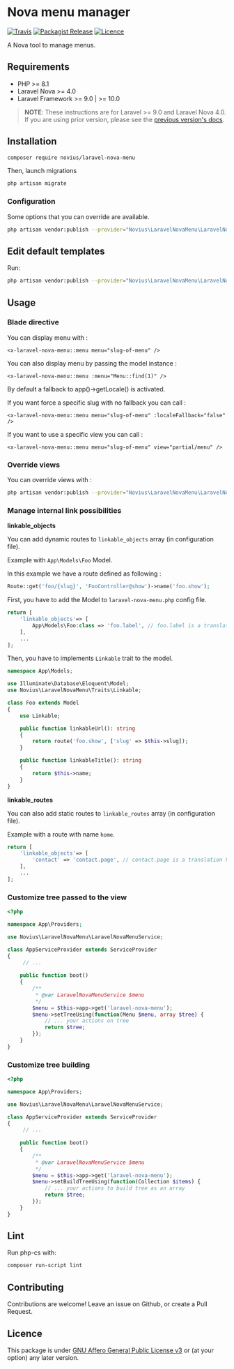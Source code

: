 # Nova menu manager
[![Travis](https://img.shields.io/travis/novius/laravel-nova-menu.svg?maxAge=1800&style=flat-square)](https://travis-ci.org/novius/laravel-nova-menu)
[![Packagist Release](https://img.shields.io/packagist/v/novius/laravel-nova-menu.svg?maxAge=1800&style=flat-square)](https://packagist.org/packages/novius/laravel-nova-menu)
[![Licence](https://img.shields.io/packagist/l/novius/laravel-nova-menu.svg?maxAge=1800&style=flat-square)](https://github.com/novius/laravel-nova-menu#licence)

A Nova tool to manage menus.

## Requirements

* PHP >= 8.1
* Laravel Nova >= 4.0
* Laravel Framework >= 9.0 | >= 10.0

> **NOTE**: These instructions are for Laravel >= 9.0 and Laravel Nova 4.0. If you are using prior version, please
> see the [previous version's docs](https://github.com/novius/laravel-nova-menu/tree/3-x).


## Installation

```sh
composer require novius/laravel-nova-menu
```

Then, launch migrations 

```sh
php artisan migrate
```

### Configuration

Some options that you can override are available.

```sh
php artisan vendor:publish --provider="Novius\LaravelNovaMenu\LaravelNovaMenuServiceProvider" --tag="config"
```

## Edit default templates

Run:

```sh
php artisan vendor:publish --provider="Novius\LaravelNovaMenu\LaravelNovaMenuServiceProvider" --tag="views"
```

## Usage

### Blade directive

You can display menu with : 

```blade
<x-laravel-nova-menu::menu menu="slug-of-menu" />
```

You can also display menu by passing the model instance :

```blade
<x-laravel-nova-menu::menu :menu="Menu::find(1)" />
```

By default a fallback to app()->getLocale() is activated. 

If you want force a specific slug with no fallback you can call :

```blade
<x-laravel-nova-menu::menu menu="slug-of-menu" :localeFallback="false" />
```

If you want to use a specific view you can call :

```blade
<x-laravel-nova-menu::menu menu="slug-of-menu" view="partial/menu" />
```

### Override views

You can override views with :

```sh
php artisan vendor:publish --provider="Novius\LaravelNovaMenu\LaravelNovaMenuServiceProvider" --tag="views"
```

### Manage internal link possibilities

**linkable_objects**

You can add dynamic routes to `linkable_objects` array (in configuration file).

Example with `App\Models\Foo` Model.

In this example we have a route defined as following :

```php
Route::get('foo/{slug}', 'FooController@show')->name('foo.show');
```

First, you have to add the Model to `laravel-nova-menu.php` config file.

```php
return [
    'linkable_objects'=> [
        App\Models\Foo:class => 'foo.label', // foo.label is a translation key
    ],
    ...
];
```

Then, you have to implements `Linkable` trait to the model.

```php
namespace App\Models;

use Illuminate\Database\Eloquent\Model;
use Novius\LaravelNovaMenu\Traits\Linkable;

class Foo extends Model
{
    use Linkable;

    public function linkableUrl(): string
    {
        return route('foo.show', ['slug' => $this->slug]);
    }

    public function linkableTitle(): string
    {
        return $this->name;
    }
}
```

**linkable_routes**

You can also add static routes to `linkable_routes` array (in configuration file).

Example with a route with name `home`.

```php
return [
    'linkable_objects'=> [
        'contact' => 'contact.page', // contact.page is a translation key
    ],
    ...
];
```

### Customize tree passed to the view

```php
<?php

namespace App\Providers;

use Novius\LaravelNovaMenu\LaravelNovaMenuService;

class AppServiceProvider extends ServiceProvider
{
     // ...
     
    public function boot()
    {
        /**
         * @var LaravelNovaMenuService $menu
         */
        $menu = $this->app->get('laravel-nova-menu');
        $menu->setTreeUsing(function(Menu $menu, array $tree) {
            // ... your actions on tree
            return $tree;
        });
    }
}
```

### Customize tree building

```php
<?php

namespace App\Providers;

use Novius\LaravelNovaMenu\LaravelNovaMenuService;

class AppServiceProvider extends ServiceProvider
{
     // ...
     
    public function boot()
    {
        /**
         * @var LaravelNovaMenuService $menu
         */
        $menu = $this->app->get('laravel-nova-menu');
        $menu->setBuildTreeUsing(function(Collection $items) {
            // ... your actions to build tree as an array
            return $tree;
        });
    }
}
```

## Lint

Run php-cs with:

```sh
composer run-script lint
```

## Contributing

Contributions are welcome!
Leave an issue on Github, or create a Pull Request.


## Licence

This package is under [GNU Affero General Public License v3](http://www.gnu.org/licenses/agpl-3.0.html) or (at your option) any later version.
